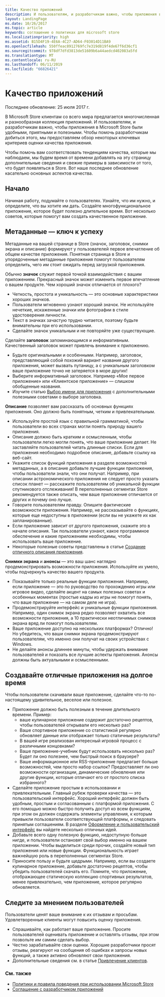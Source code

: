 ```yaml
---
title: Качество приложений
description: И пользователям, и разработчикам важно, чтобы приложения в Microsoft Store были удобными, приятными и полезными. Чтобы помочь разработчикам добиться этого, мы предоставляем обзор некоторых ключевых критериев оценки качества приложения.
layout: LandingPage
ms.date: 10/26/2017
ms.topic: article
keywords: соглашение о политиках для microsoft store
ms.localizationpriority: high
ms.assetid: B15D4F19-4E6A-4C27-AD64-F03014D11BA9
ms.openlocfilehash: 550ffeac8912769fc7e319d819f4de67f6d36cf1
ms.sourcegitcommit: 978df7dfd3813de51609b6a44aedcd402083a5fd
ms.translationtype: MT
ms.contentlocale: ru-RU
ms.lasthandoff: 06/11/2019
ms.locfileid: "66826421"
---
```

# <a name="app-quality"></a>Качество приложений

Последнее обновление: 25 июля 2017 г.

В Microsoft Store клиентам со всего мира предлагается многочисленная и разнообразная коллекция приложений. И пользователям, и разработчикам важно, чтобы приложения в Microsoft Store были удобными, приятными и полезными. Чтобы помочь разработчикам добиться этого, мы предоставляем обзор некоторых ключевых критериев оценки качества приложения.

Чтобы помочь вам соответствовать тенденциям качества, которые мы наблюдаем, мы будем время от времени добавлять на эту страницу дополнительные сведения и свежие примеры в зависимости от того, что будет появляться в Store. Вот наше последнее обновление касательно основных аспектов качества.


## <a name="where-to-start"></a>Начало

Начиная работу, подумайте о пользователях. Узнайте, что им нужно, и определите, что вы хотите им дать. Создайте многофункциональное приложение, которое будет полезно длительное время. Вот несколько советов, которые помогут вам создать качественное приложение.


## <a name="metadata-is-key"></a>Метаданные — ключ к успеху

Метаданные на вашей странице в Store (значок, заголовок, снимки экрана и описание) формируют у пользователей первое впечатление об общем качестве приложения. Понятная страница в Store и упорядоченные метаданные приложения помогут пользователям определить, чего им стоит ожидать перед загрузкой приложения.

Обычно **значок** служит первой точкой взаимодействия с вашим приложением. Прекрасный значок может изменить первое впечатление о вашем продукте. Чем хороший значок отличается от плохого?

- Четкость, простота и уникальность — это основные характеристики хороших значков.
- Пользователи мгновенно узнают хороший значок. Не используйте нечеткие, искаженные значки или фотографии в стиле удостоверения личности.
- Текст в значках зачастую трудно читается, поэтому будьте внимательны при его использовании.
- Сделайте значок уникальным и не повторяйте уже существующие.

Сделайте **заголовок** запоминающимся и информативным. Качественный заголовок может привлечь внимание к приложению.

- Будьте оригинальными и особенными. Например, заголовок, представляющий собой похожий вариант названия другого приложения, может вызвать путаницу, а с уникальным заголовком ваше приложение точно не затеряется в море других!
- Выберите информативный заголовок. Например «Мое первое приложение» или «Клиентское приложение» — слишком обобщенные названия.
- Изучите статью [Выбор имени для приложения](https://docs.microsoft.com/windows/uwp/publish/create-your-app-by-reserving-a-name#choosing-your-apps-name) с дополнительными полезными советами о выборе заголовка.

**Описание** позволяет вам рассказать об основных функциях приложения. Оно должно быть понятным, четким и привлекательным.

- Используйте простой язык с правильной грамматикой, чтобы пользователи во всех странах могли понять природу вашего приложения.
- Описание должно быть кратким и осмысленным, чтобы пользователи легко могли понять, что ваше приложение делает. Не заставляйте пользователей читать длинные списки. Если для приложения необходимо подробное описание, добавьте ссылку на веб-сайт.
- Укажите список функций приложения в разделе возможностей метаданных, а в описание добавьте лучшие функции приложения, чтобы пользователи знали, что они получат. Например, при описании астрономического приложения не следует просто указать список планет — расскажите пользователям об уникальной функции спутникового отслеживания! В переполненных сегментах Store рекомендуется также описать, чем ваше приложение отличается от других и почему оно лучше.
- Говорите пользователям правду. Опишите фактические возможности приложения. Например, не рассказывайте о функциях, которые еще недоступны в приложении (если вы не укажете их как запланированные).
- Если приложение зависит от другого приложения, скажите это в начале описания. Так пользователи узнают, какое программное обеспечение и какие приложениям необходимы, чтобы использовать ваше приложение.
- Некоторые полезные советы представлены в статье [Создание отличного описания приложения](https://docs.microsoft.com/windows/uwp/publish/write-a-great-app-description).

**Снимки экрана** и **анонсы** — это ваш шанс наглядно продемонстрировать возможности приложения. Используйте их умело, чтобы подчеркнуть качество вашего продукта.

- Показывайте только реальные функции приложения. Например, если приложение — это по руководство по прохождению игры или игровое видео, сделайте акцент на самых полезных советах и особенных моментах (простые кадры из игры не помогут понять, что ваше приложение — на самом деле не игра).
- Продемонстрируйте интерфейс и уникальные функции приложения. Например, один снимок экрана редко позволяет охватить все возможности приложения, а 10 практически неотличимых снимков экрана вряд ли помогут пользователям.
- Ваше приложение доступно на нескольких платформах? Отлично! Но убедитесь, что ваши снимки экрана продемонстрируют пользователям, что именно они получат на своих устройствах с Windows.
- Не делайте анонсы длиннее минуты, чтобы удержать внимание пользователей и показать все лучшие аспекты приложения. Анонсы должны быть актуальными и осмысленными.


## <a name="create-amazing-apps-with-staying-power"></a>Создавайте отличные приложения на долгое время

Чтобы пользователи скачивали ваше приложение, сделайте что-то по-настоящему удивительное, веселое или полезное.

- Приложение должно быть полезным в течение длительного времени. Пример:
    - ваше кулинарное приложение содержит достаточно рецептов, чтобы пользователей открывали его несколько раз?
    - Ваше спортивное приложение со статистикой регулярно обновляет данные или отображает только статичные результаты?
    - В вашей игре реализован интересный игровой процесс с различными концовками?
    - Ваше приложение-учебник будут использовать несколько раз? Будет ли оно полезнее, чем быстрый поиск в браузере?
    - Ваше информационное или RSS-приложение предлагает больше возможностей, чем просто набор ссылок? Предоставляет ли оно возможности организации, динамические обновления или другие функции, которые отличают его от простого списка избранного?
- Сделайте приложение простым в использовании и привлекательным. Главный рубеж проверки качества — это пользовательский интерфейс. Хороший интерфейс должен быть удобным, простым и согласованным с платформой приложения. С его помощью можно быстро получить доступ ко всем функциям, при этом он должен содержать элементы управления, к которым привыкли пользователи соответствующей платформы, и следовать принятым соглашениям. В разделе [Оформление и пользовательский интерфейс](https://developer.microsoft.com/windows/apps/design) вы найдете несколько отличных идей.
- Добавьте всего одну полезную функцию, недоступную больше нигде, и пользователи остановят свой выбор именно на вашем приложении. Чтобы выделиться среди прочих, создайте новый тип приложения или новые функции. Функциональность играет важнейшую роль в переполненных сегментах Store.
- Приносите пользу и будьте щедрыми. Например, если вы создаете кулинарное приложение, добавьте достаточно рецептов, чтобы убедить пользователей скачать его. Помните, что приложение, отображающее статическую коллекцию спортивных результатов, менее привлекательно, чем приложение, которое регулярно обновляется.


## <a name="check-in"></a>Следите за мнением пользователей

Пользователи ценят ваше внимание к их отзывам и просьбам. Удовлетворенные клиенты могут повысить оценку приложения.

- Спрашивайте, как работает ваше приложение. Просите пользователей оценивать приложение и оставлять отзывы, при этом позвольте им самим сделать выбор.
- Честно зарабатывайте свои оценки. Хорошие разработчики просят отзывы, реагируют на сообщения об ошибках и запросы новых функций, а также активно обновляют свои приложения.
- Дополнительные сведения см. в статье [Привлечение клиентов](https://developer.microsoft.com/store/engage).


### <a name="see-also"></a>См. также

- [Политики и правила поведения при использовании Microsoft Store](store-policies-and-code-of-conduct.md)
- [Соглашение с разработчиком приложений](https://docs.microsoft.com/legal/windows/agreements/app-developer-agreement)